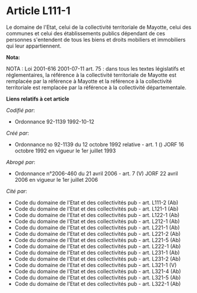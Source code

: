# Article L111-1

Le domaine de l'Etat, celui de la collectivité territoriale de Mayotte, celui des communes et celui des établissements
publics dépendant de ces personnes s'entendent de tous les biens et droits mobiliers et immobiliers qui leur appartiennent.

**Nota:**

NOTA : Loi 2001-616 2001-07-11 art. 75 : dans tous les textes législatifs et réglementaires, la référence à la collectivité
territoriale de Mayotte est remplacée par la référence à Mayotte et la référence à la collectivité territoriale est remplacée
par la référence à la collectivité départementale.

**Liens relatifs à cet article**

_Codifié par_:

  - Ordonnance 92-1139 1992-10-12

_Créé par_:

  - Ordonnance no 92-1139 du 12 octobre 1992 relative  - art. 1 () JORF 16 octobre 1992 en vigueur le 1er juillet 1993

_Abrogé par_:

  - Ordonnance n°2006-460 du 21 avril 2006 - art. 7 (V) JORF 22 avril 2006 en vigueur le 1er juillet 2006

_Cité par_:

  - Code du domaine de l'Etat et des collectivités pub - art. L111-2 (Ab)
  - Code du domaine de l'Etat et des collectivités pub - art. L121-1 (Ab)
  - Code du domaine de l'Etat et des collectivités pub - art. L122-1 (Ab)
  - Code du domaine de l'Etat et des collectivités pub - art. L212-1 (Ab)
  - Code du domaine de l'Etat et des collectivités pub - art. L221-1 (Ab)
  - Code du domaine de l'Etat et des collectivités pub - art. L221-2 (Ab)
  - Code du domaine de l'Etat et des collectivités pub - art. L221-5 (Ab)
  - Code du domaine de l'Etat et des collectivités pub - art. L222-1 (Ab)
  - Code du domaine de l'Etat et des collectivités pub - art. L231-1 (Ab)
  - Code du domaine de l'Etat et des collectivités pub - art. L231-2 (Ab)
  - Code du domaine de l'Etat et des collectivités pub - art. L321-1 (V)
  - Code du domaine de l'Etat et des collectivités pub - art. L321-4 (Ab)
  - Code du domaine de l'Etat et des collectivités pub - art. L321-5 (Ab)
  - Code du domaine de l'Etat et des collectivités pub - art. L322-1 (Ab)
